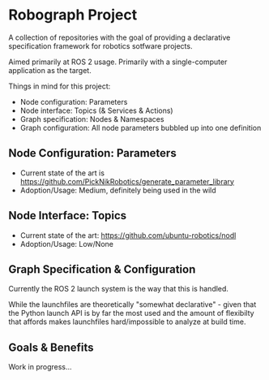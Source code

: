 # Robograph Project

A collection of repositories with the goal of providing a declarative specification framework for robotics sotfware projects.

Aimed primarily at ROS 2 usage. Primarily with a single-computer application as the target.

Things in mind for this project:
- Node configuration: Parameters
- Node interface: Topics (& Services & Actions)
- Graph specification: Nodes & Namespaces
- Graph configuration: All node parameters bubbled up into one definition

## Node Configuration: Parameters

- Current state of the art is https://github.com/PickNikRobotics/generate_parameter_library
- Adoption/Usage: Medium, definitely being used in the wild

## Node Interface: Topics

- Current state of the art: https://github.com/ubuntu-robotics/nodl
- Adoption/Usage: Low/None

## Graph Specification & Configuration

Currently the ROS 2 launch system is the way that this is handled.

While the launchfiles are theoretically "somewhat declarative" - given that the Python launch API is by far the most used and the amount of flexibilty that affords makes launchfiles hard/impossible to analyze at build time.

## Goals & Benefits

Work in progress...
